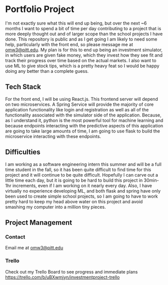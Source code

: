 # Portfolio Project
I'm not exactly sure what this will end up being, but over the next ~6 months I want to spend a bit of time per day contributing to a project that is more deeply thought out and of larger scope than the school projects I have done. This repository is public and as I get going I am likely to need some help, particularly with the front end, so please message me at omw3@pitt.edu. My plan is for this to end up being an investment simulator, in which users are given fake money, which they invest how they see fit and track their progress over time based on the actual markets. I also want to use ML to give stock tips, which is a pretty heavy feat so I would be happy doing any better than a complete guess.
## Tech Stack
For the front end, I will be using React.js. This frontend server will depend on two microservices. A Spring Service will provide the majority of core application functionality like login and registration as well as all of the functionality associated with the simulator side of the application. Because, as I understand it, python is the most powerful tool for machine learning and because endpoints interacting with the predictive aspects of this application are going to take large amounts of time, I am going to use flask to build the microservice interacting with these endpoints. 
## Difficulties
I am working as a software engineering intern this summer and will be a full time student in the fall, so it has been quite difficult to find time for this project and it will continue to be quite difficult. Hopefully I can carve out a little time each day, but it is going to be hard to build this project in 30min-1hr increments, even if I am working on it nearly every day. Also, I have virtually no experience developing ML, and both flask and spring have only been used to create simple school projects, so I am going to have to work pretty hard to keep my head above water on this project and avoid smashing my computer into a million tiny pieces.
##  Project Management
### Contact
Email me at omw3@pitt.edu
### Trello
Check out my Trello Board to see progress and immediate plans https://trello.com/b/uBXwmjyn/investmentproject-trello
